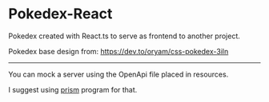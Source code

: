 # Pokedex-React

Pokedex created with React.ts to serve as frontend to another project.

Pokedex base design from: https://dev.to/oryam/css-pokedex-3iln

---

You can mock a server using the OpenApi file placed in resources.

I suggest using [prism](https://github.com/stoplightio/prism) program for that.
